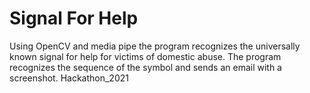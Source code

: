 # Signal For Help
Using OpenCV and media pipe 
the program recognizes the universally known signal for help for victims of domestic abuse. 
The program recognizes the sequence of the symbol and sends an email with a screenshot.
Hackathon_2021
